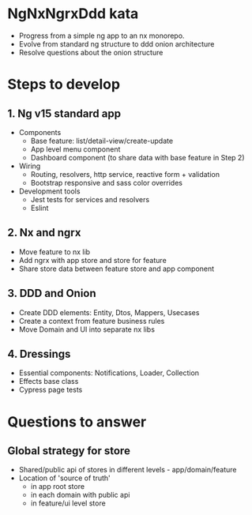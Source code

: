 # NgNxNgrxDdd kata
- Progress from a simple ng app to an nx monorepo.  
- Evolve from standard ng structure to ddd onion architecture
- Resolve questions about the onion structure

# Steps to develop
## 1. Ng v15 standard app
- Components
    - Base feature: list/detail-view/create-update
    - App level menu component
    - Dashboard component (to share data with base feature in Step 2)
- Wiring
    - Routing, resolvers, http service, reactive form + validation
    - Bootstrap responsive and sass color overrides
- Development tools
    - Jest tests for services and resolvers
    - Eslint

## 2. Nx and ngrx
- Move feature to nx lib
- Add ngrx with app store and store for feature
- Share store data between feature store and app component

## 3. DDD and Onion
- Create DDD elements: Entity, Dtos, Mappers, Usecases
- Create a context from feature business rules
- Move Domain and UI into separate nx libs

## 4. Dressings
- Essential components: Notifications, Loader, Collection
- Effects base class
- Cypress page tests

# Questions to answer
## Global strategy for store
- Shared/public api of stores in different levels - app/domain/feature
- Location of 'source of truth' 
    - in app root store
    - in each domain with public api
    - in feature/ui level store



